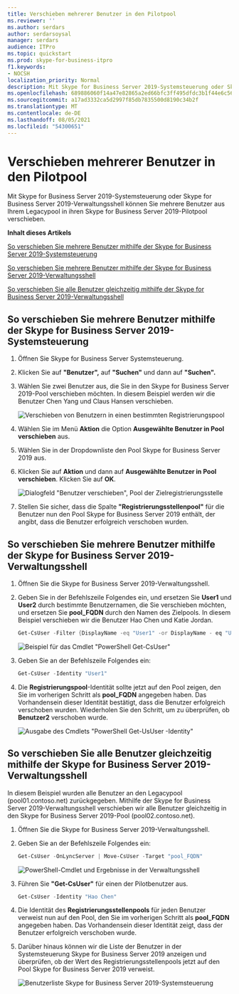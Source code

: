 ```yaml
---
title: Verschieben mehrerer Benutzer in den Pilotpool
ms.reviewer: ''
ms.author: serdars
author: serdarsoysal
manager: serdars
audience: ITPro
ms.topic: quickstart
ms.prod: skype-for-business-itpro
f1.keywords:
- NOCSH
localization_priority: Normal
description: Mit Skype for Business Server 2019-Systemsteuerung oder Skype for Business Server 2019-Verwaltungsshell können Sie mehrere Benutzer aus Ihrem Legacypool in ihren Skype for Business Server 2019-Pilotpool verschieben.
ms.openlocfilehash: 689886060f14a47e82865a2ed66bfc3ff495dfdc3b1f44e6c5674294b4d21eb9
ms.sourcegitcommit: a17ad3332ca5d2997f85db7835500d8190c34b2f
ms.translationtype: MT
ms.contentlocale: de-DE
ms.lasthandoff: 08/05/2021
ms.locfileid: "54300651"
---
```

# <a name="move-multiple-users-to-the-pilot-pool"></a>Verschieben mehrerer Benutzer in den Pilotpool

Mit Skype for Business Server 2019-Systemsteuerung oder Skype for Business Server 2019-Verwaltungsshell können Sie mehrere Benutzer aus Ihrem Legacypool in ihren Skype for Business Server 2019-Pilotpool verschieben.

 **Inhalt dieses Artikels**
  
[So verschieben Sie mehrere Benutzer mithilfe der Skype for Business Server 2019-Systemsteuerung](#sectionSection0)
  
[So verschieben Sie mehrere Benutzer mithilfe der Skype for Business Server 2019-Verwaltungsshell](#sectionSection1)
  
[So verschieben Sie alle Benutzer gleichzeitig mithilfe der Skype for Business Server 2019-Verwaltungsshell](#sectionSection2)
  
  
## <a name="to-move-multiple-users-by-using-the-skype-for-business-server-2019-control-panel"></a>So verschieben Sie mehrere Benutzer mithilfe der Skype for Business Server 2019-Systemsteuerung
<a name="sectionSection0"> </a>

1. Öffnen Sie Skype for Business Server Systemsteuerung.
    
2. Klicken Sie auf **"Benutzer",** auf **"Suchen"** und dann auf **"Suchen".**
    
3. Wählen Sie zwei Benutzer aus, die Sie in den Skype for Business Server 2019-Pool verschieben möchten. In diesem Beispiel werden wir die Benutzer Chen Yang und Claus Hansen verschieben.
    
     ![Verschieben von Benutzern in einen bestimmten Registrierungspool](../media/Migration_LyncServer_CPanel_fromLyncServer2010_MoveMultipleUsersList.JPG)
  
4. Wählen Sie im Menü **Aktion** die Option **Ausgewählte Benutzer in Pool verschieben** aus.
    
5. Wählen Sie in der Dropdownliste den Pool Skype for Business Server 2019 aus.
    
6. Klicken Sie auf **Aktion** und dann auf **Ausgewählte Benutzer in Pool verschieben**. Klicken Sie auf **OK**.
    
     ![Dialogfeld "Benutzer verschieben", Pool der Zielregistrierungsstelle](../media/Migration_LyncServer_from_LyncServer2010_CPanelMoveUserSelectPoolDialog.png)
  
7. Stellen Sie sicher, dass die Spalte **"Registrierungsstellenpool"** für die Benutzer nun den Pool Skype for Business Server 2019 enthält, der angibt, dass die Benutzer erfolgreich verschoben wurden. 
    
## <a name="to-move-multiple-users-by-using-the-skype-for-business-server-2019-management-shell"></a>So verschieben Sie mehrere Benutzer mithilfe der Skype for Business Server 2019-Verwaltungsshell
<a name="sectionSection1"> </a>

1. Öffnen Sie die Skype for Business Server 2019-Verwaltungsshell. 
    
2. Geben Sie in der Befehlszeile Folgendes ein, und ersetzen Sie **User1** und **User2** durch bestimmte Benutzernamen, die Sie verschieben möchten, und ersetzen Sie **pool_FQDN** durch den Namen des Zielpools. In diesem Beispiel verschieben wir die Benutzer Hao Chen und Katie Jordan. 
    
   ```PowerShell
   Get-CsUser -Filter {DisplayName -eq "User1" -or DisplayName - eq "User2"} | Move-CsUser -Target "pool_FQDN"
   ```

    ![Beispiel für das Cmdlet "PowerShell Get-CsUser"](../media/Migration_LyncServer_from_LyncServer2010_move2users.jpg)
  
3. Geben Sie an der Befehlszeile Folgendes ein: 
    
   ```PowerShell
   Get-CsUser -Identity "User1"
   ```

4. Die **Registrierungspool**-Identität sollte jetzt auf den Pool zeigen, den Sie im vorherigen Schritt als **pool_FQDN** angegeben haben. Das Vorhandensein dieser Identität bestätigt, dass die Benutzer erfolgreich verschoben wurden. Wiederholen Sie den Schritt, um zu überprüfen, ob **Benutzer2** verschoben wurde. 
    
     ![Ausgabe des Cmdlets "PowerShell Get-UsUser -Identity"](../media/Migration_LyncServer_from_LyncServer2010_showuser.jpg)
  
## <a name="to-move-all-users-at-the-same-time-by-using-the-skype-for-business-server-2019-management-shell"></a>So verschieben Sie alle Benutzer gleichzeitig mithilfe der Skype for Business Server 2019-Verwaltungsshell
<a name="sectionSection2"> </a>

In diesem Beispiel wurden alle Benutzer an den Legacypool (pool01.contoso.net) zurückgegeben. Mithilfe der Skype for Business Server 2019-Verwaltungsshell verschieben wir alle Benutzer gleichzeitig in den Skype for Business Server 2019-Pool (pool02.contoso.net).
  
1. Öffnen Sie die Skype for Business Server 2019-Verwaltungsshell.
    
2. Geben Sie an der Befehlszeile Folgendes ein: 
    
   ```PowerShell
   Get-CsUser -OnLyncServer | Move-CsUser -Target "pool_FQDN"
   ```

     ![PowerShell-Cmdlet und Ergebnisse in der Verwaltungsshell](../media/Migration_LyncServer_CPanel_fromLyncServer2010_Move-CSUserMultipleAll.png)
  
3. Führen Sie **"Get-CsUser"** für einen der Pilotbenutzer aus. 
    
   ```PowerShell
   Get-CsUser -Identity "Hao Chen"
   ```

4. Die Identität des **Registrierungsstellenpools** für jeden Benutzer verweist nun auf den Pool, den Sie im vorherigen Schritt als **pool_FQDN** angegeben haben. Das Vorhandensein dieser Identität zeigt, dass der Benutzer erfolgreich verschoben wurde. 
    
5. Darüber hinaus können wir die Liste der Benutzer in der Systemsteuerung Skype for Business Server 2019 anzeigen und überprüfen, ob der Wert des Registrierungsstellenpools jetzt auf den Pool Skype for Business Server 2019 verweist.
    
     ![Benutzerliste Skype for Business Server 2019-Systemsteuerung](../media/Migration_LyncServer_CPanel_fromLyncServer2010_Move-CSUserVerifyHao.JPG)
  

